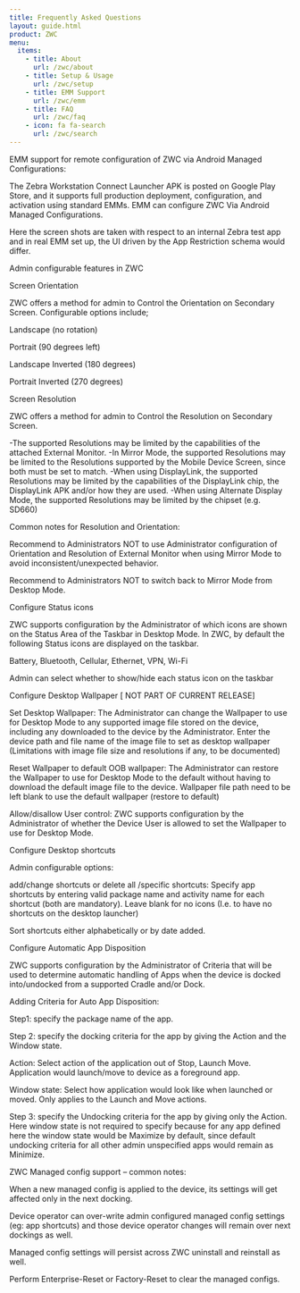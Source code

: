 ```yaml
---
title: Frequently Asked Questions
layout: guide.html
product: ZWC
menu:
  items:
    - title: About
      url: /zwc/about
    - title: Setup & Usage
      url: /zwc/setup
    - title: EMM Support
      url: /zwc/emm
    - title: FAQ
      url: /zwc/faq
    - icon: fa fa-search
      url: /zwc/search
---
```


EMM support for remote configuration of ZWC via Android Managed Configurations: 

The Zebra Workstation Connect Launcher APK is posted on Google Play Store, and it supports full production deployment, configuration, and activation using standard EMMs. EMM can configure ZWC Via Android Managed Configurations. 

Here the screen shots are taken with respect to an internal Zebra test app and in real EMM set up, the UI driven by the App Restriction schema would differ. 

 

Admin configurable features in ZWC 

Screen Orientation 

ZWC offers a method for admin to Control the Orientation on Secondary Screen. Configurable options include; 

Landscape (no rotation) 

Portrait (90 degrees left) 

Landscape Inverted (180 degrees) 

Portrait Inverted (270 degrees) 

 

Screen Resolution 

ZWC offers a method for admin to Control the Resolution on Secondary Screen. 

-The supported Resolutions may be limited by the capabilities of the attached External Monitor. 
-In Mirror Mode, the supported Resolutions may be limited to the Resolutions supported by the Mobile Device Screen, since both must be set to match. 
-When using DisplayLink, the supported Resolutions may be limited by the capabilities of the DisplayLink chip, the DisplayLink APK and/or how they are used. 
-When using Alternate Display Mode, the supported Resolutions may be limited by the chipset (e.g. SD660) 

Common notes for Resolution and Orientation: 

Recommend to Administrators NOT to use Administrator configuration of Orientation and Resolution of External Monitor when using Mirror Mode to avoid inconsistent/unexpected behavior. 

Recommend to Administrators NOT to switch back to Mirror Mode from Desktop Mode. 

 

Configure Status icons 

ZWC supports configuration by the Administrator of which icons are shown on the Status Area of the Taskbar in Desktop Mode. In ZWC, by default the following Status icons are displayed on the taskbar. 

Battery, Bluetooth, Cellular, Ethernet, VPN, Wi-Fi 

Admin can select whether to show/hide each status icon on the taskbar 

 

Configure Desktop Wallpaper [ NOT PART OF CURRENT RELEASE] 

Set Desktop Wallpaper: The Administrator can change the Wallpaper to use for Desktop Mode to any supported image file stored on the device, including any downloaded to the device by the Administrator. Enter the device path and file name of the image file to set as desktop wallpaper (Limitations with image file size and resolutions if any, to be documented) 

Reset Wallpaper to default OOB wallpaper: The Administrator can restore the Wallpaper to use for Desktop Mode to the default without having to download the default image file to the device.  Wallpaper file path need to be left blank to use the default wallpaper (restore to default) 

Allow/disallow User control: ZWC supports configuration by the Administrator of whether the Device User is allowed to set the Wallpaper to use for Desktop Mode. 

 

 

 
Configure Desktop shortcuts 

Admin configurable options: 

add/change shortcuts or delete all /specific shortcuts:  Specify app shortcuts by entering valid package name and activity name for each shortcut (both are mandatory). Leave blank for no icons (I.e. to have no shortcuts on the desktop launcher) 

Sort shortcuts either alphabetically or by date added. 

 

 
 
Configure Automatic App Disposition  

ZWC supports configuration by the Administrator of Criteria that will be used to determine automatic handling of Apps when the device is docked into/undocked from a supported Cradle and/or Dock. 

 
 

 

 

 

Adding Criteria for Auto App Disposition: 

Step1: specify the package name of the app.  

Step 2: specify the docking criteria for the app by giving the Action and the Window state. 

Action: Select action of the application out of Stop, Launch Move. Application would launch/move to device as a foreground app. 

Window state: Select how application would look like when launched or moved. Only applies to the Launch and Move actions. 

 

Step 3: specify the Undocking criteria for the app by giving only the Action. Here window state is not required to specify because for any app defined here the window state would be Maximize by default, since default undocking criteria for all other admin unspecified apps would remain as Minimize. 

ZWC Managed config support – common notes: 

When a new managed config is applied to the device, its settings will get affected only in the next docking. 

Device operator can over-write admin configured managed config settings (eg: app shortcuts) and those device operator changes will remain over next dockings as well. 

Managed config settings will persist across ZWC uninstall and reinstall as well. 

Perform Enterprise-Reset or Factory-Reset to clear the managed configs. 
